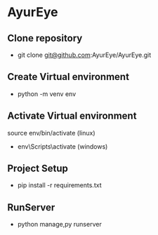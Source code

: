 # AyurEye

## Clone repository
 - git clone git@github.com:AyurEye/AyurEye.git

## Create Virtual environment
 - python -m venv env

## Activate Virtual environment
source env/bin/activate (linux)
 - env\Scripts\activate (windows)


## Project Setup 
 - pip install -r requirements.txt

## RunServer 
 - python manage,py runserver 


